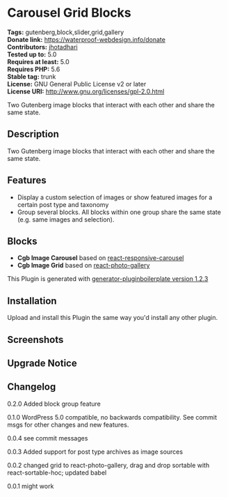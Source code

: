 # Carousel Grid Blocks #
**Tags:** gutenberg,block,slider,grid,gallery  
**Donate link:** https://waterproof-webdesign.info/donate  
**Contributors:** [jhotadhari](https://profiles.wordpress.org/jhotadhari)  
**Tested up to:** 5.0  
**Requires at least:** 5.0  
**Requires PHP:** 5.6  
**Stable tag:** trunk  
**License:** GNU General Public License v2 or later  
**License URI:** http://www.gnu.org/licenses/gpl-2.0.html  

Two Gutenberg image blocks that interact with each other and share the same state.


## Description ##

Two Gutenberg image blocks that interact with each other and share the same state.

## Features

- Display a custom selection of images or show featured images for a certain post type and taxonomy
- Group several blocks. All blocks within one group share the same state (e.g. same images and selection).


## Blocks

- **Cgb Image Carousel** based on [react-responsive-carousel](http://react-responsive-carousel.js.org/)
- **Cgb Image Grid** based on [react-photo-gallery](http://neptunian.github.io/react-photo-gallery/)


This Plugin is generated with [generator-pluginboilerplate version 1.2.3](https://github.com/jhotadhari/generator-pluginboilerplate)

## Installation ##
Upload and install this Plugin the same way you'd install any other plugin.


## Screenshots ##

## Upgrade Notice ##

## Changelog ##

0.2.0
Added block group feature

0.1.0
WordPress 5.0 compatible, no backwards compatibility. See commit msgs for other changes and new features.

0.0.4
see commit messages

0.0.3
Added support for post type archives as image sources

0.0.2
changed grid to react-photo-gallery, drag and drop sortable with react-sortable-hoc;
updated babel

0.0.1
might work

